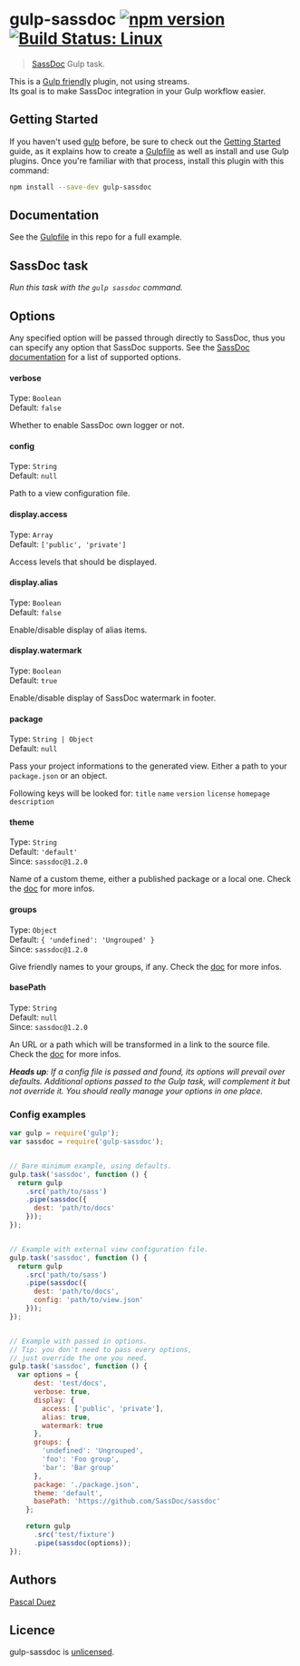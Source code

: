 # gulp-sassdoc [![npm version](http://img.shields.io/npm/v/gulp-sassdoc.svg?style=flat)](https://www.npmjs.org/package/gulp-sassdoc) [![Build Status: Linux](http://img.shields.io/travis/SassDoc/gulp-sassdoc.svg?style=flat)](https://travis-ci.org/SassDoc/gulp-sassdoc?branch=master)

> [SassDoc](https://github.com/SassDoc/sassdoc) Gulp task.

This is a [Gulp friendly](https://github.com/gulpjs/gulp/blob/master/docs/writing-a-plugin/README.md#about-streams) plugin, not using streams.  
Its goal is to make SassDoc integration in your Gulp workflow easier.

## Getting Started

If you haven't used [gulp] before, be sure to check out the [Getting Started] guide, as it explains how to create a [Gulpfile][Getting Started] as well as install and use Gulp plugins. Once you're familiar with that process, install this plugin with this command:

```sh
npm install --save-dev gulp-sassdoc
```

[gulp]: http://gulpjs.com
[Getting Started]: https://github.com/gulpjs/gulp/blob/master/docs/getting-started.md#getting-started



## Documentation

See the [Gulpfile](Gulpfile.js) in this repo for a full example.


## SassDoc task
_Run this task with the `gulp sassdoc` command._


## Options

Any specified option will be passed through directly to SassDoc, thus you can specify any option that SassDoc supports.
See the [SassDoc documentation](https://github.com/SassDoc/sassdoc/wiki/Customising-the-View) for a list of supported options.


#### verbose

Type: `Boolean`  
Default: `false`

Whether to enable SassDoc own logger or not.


#### config

Type: `String`  
Default: `null`

Path to a view configuration file.


#### display.access

Type: `Array`  
Default: `['public', 'private']`

Access levels that should be displayed.


#### display.alias

Type: `Boolean`  
Default: `false`

Enable/disable display of alias items.


#### display.watermark

Type: `Boolean`  
Default: `true`

Enable/disable display of SassDoc watermark in footer.


#### package

Type: `String | Object`  
Default: `null`

Pass your project informations to the generated view.
Either a path to your `package.json` or an object.

Following keys will be looked for:
`title`
`name`
`version`
`license`
`homepage`
`description`


#### theme


Type: `String`  
Default: `'default'`  
Since: `sassdoc@1.2.0`

Name of a custom theme, either a published package or a local one.
Check the [doc](https://github.com/SassDoc/sassdoc/wiki/Using-Your-Own-Theme) for more infos.


#### groups

Type: `Object`  
Default: `{ 'undefined': 'Ungrouped' }`  
Since: `sassdoc@1.2.0`

Give friendly names to your groups, if any.
Check the [doc](https://github.com/SassDoc/sassdoc-filter#group-name) for more infos.


#### basePath

Type: `String`  
Default: `null`  
Since: `sassdoc@1.2.0`

An URL or a path which will be transformed in a link to the source file.
Check the [doc](https://github.com/SassDoc/sassdoc/wiki/Customising-the-View) for more infos.



_**Heads up**: If a config file is passed and found, its options will prevail over defaults.
Additional options passed to the Gulp task, will complement it but not override it.
You should really manage your options in one place._



### Config examples

```js
var gulp = require('gulp');
var sassdoc = require('gulp-sassdoc');


// Bare minimum example, using defaults.
gulp.task('sassdoc', function () {
  return gulp
    .src('path/to/sass')
    .pipe(sassdoc({
      dest: 'path/to/docs'
    }));
});


// Example with external view configuration file.
gulp.task('sassdoc', function () {
  return gulp
    .src('path/to/sass')
    .pipe(sassdoc({
      dest: 'path/to/docs',
      config: 'path/to/view.json'
    }));
});


// Example with passed in options.
// Tip: you don't need to pass every options,
// just override the one you need.
gulp.task('sassdoc', function () {
  var options = {
      dest: 'test/docs',
      verbose: true,
      display: {
        access: ['public', 'private'],
        alias: true,
        watermark: true
      },
      groups: {
        'undefined': 'Ungrouped',
        'foo': 'Foo group',
        'bar': 'Bar group'
      },
      package: './package.json',
      theme: 'default',
      basePath: 'https://github.com/SassDoc/sassdoc'
    };

    return gulp
      .src('test/fixture')
      .pipe(sassdoc(options));
});
```

## Authors

[Pascal Duez](http://pascalduez.me)


## Licence

gulp-sassdoc is [unlicensed](http://unlicense.org/).
